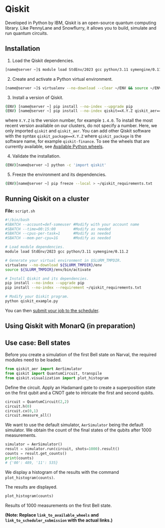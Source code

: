 # Qiskit

Developed in Python by IBM, Qiskit is an open-source quantum computing library. Like PennyLane and Snowflurry, it allows you to build, simulate and run quantum circuits.

## Installation

1. Load the Qiskit dependencies.

```bash
[name@server ~]$ module load StdEnv/2023 gcc python/3.11 symengine/0.11.2
```

2. Create and activate a Python virtual environment.

```bash
[name@server ~]$ virtualenv --no-download --clear ~/ENV && source ~/ENV/bin/activate
```

3. Install a version of Qiskit.

```bash
(ENV) [name@server ~] pip install --no-index --upgrade pip
(ENV) [name@server ~] pip install --no-index qiskit==X.Y.Z qiskit_aer==X.Y.Z
```

where `X.Y.Z` is the version number, for example `1.4.0`. To install the most recent version available on our clusters, do not specify a number. Here, we only imported `qiskit` and `qiskit_aer`. You can add other Qiskit software with the syntax `qiskit_package==X.Y.Z` where `qiskit_package` is the software name, for example `qiskit-finance`. To see the wheels that are currently available, see [Available Python wheels](link_to_available_wheels).

4. Validate the installation.

```bash
(ENV)[name@server ~] python -c 'import qiskit'
```

5. Freeze the environment and its dependencies.

```bash
(ENV)[name@server ~] pip freeze --local > ~/qiskit_requirements.txt
```

## Running Qiskit on a cluster

**File:** `script.sh`

```bash
#!/bin/bash
#SBATCH --account=def-someuser #Modify with your account name
#SBATCH --time=00:15:00        #Modify as needed
#SBATCH --cpus-per-task=1      #Modify as needed
#SBATCH --mem-per-cpu=1G       #Modify as needed

# Load module dependencies.
module load StdEnv/2023 gcc python/3.11 symengine/0.11.2

# Generate your virtual environment in $SLURM_TMPDIR.
virtualenv --no-download ${SLURM_TMPDIR}/env
source ${SLURM_TMPDIR}/env/bin/activate

# Install Qiskit and its dependencies.
pip install --no-index --upgrade pip
pip install --no-index --requirement ~/qiskit_requirements.txt

# Modify your Qiskit program.
python qiskit_example.py
```

You can then [submit your job to the scheduler](link_to_scheduler_submission).


## Using Qiskit with MonarQ (in preparation)


## Use case: Bell states

Before you create a simulation of the first Bell state on Narval, the required modules need to be loaded.

```python
from qiskit_aer import AerSimulator
from qiskit import QuantumCircuit, transpile
from qiskit.visualization import plot_histogram
```

Define the circuit. Apply an Hadamard gate to create a superposition state on the first qubit and a CNOT gate to intricate the first and second qubits.

```python
circuit = QuantumCircuit(2,2)
circuit.h(0)
circuit.cx(0,1)
circuit.measure_all()
```

We want to use the default simulator, `AerSimulator` being the default simulator. We obtain the count of the final states of the qubits after 1000 measurements.

```python
simulator = AerSimulator()
result = simulator.run(circuit, shots=1000).result()
counts = result.get_counts()
print(counts)
# {'00': 489, '11': 535}
```

We display a histogram of the results with the command `plot_histogram(counts)`.

The results are displayed.

```python
plot_histogram(counts)
```

Results of 1000 measurements on the first Bell state.


**(Note:  Replace `link_to_available_wheels` and `link_to_scheduler_submission` with the actual links.)**
